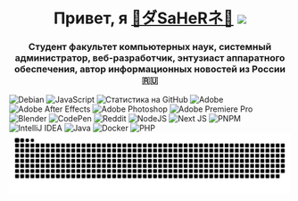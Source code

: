 <h1 align="center">Привет, я <a href="https://saher.inzeworld.com/" target="_blank">🌺ダSaHeRネ🌺</a> 
<img src="https://github.com/blackcater/blackcater/raw/main/images/Hi.gif" height="32"/></h1>
<h3 align="center">Студент факультет компьютерных наук, системный администратор, веб-разработчик, энтузиаст аппаратного обеспечения, автор информационных новостей из России 🇷🇺</h3>

![Debian](https://img.shields.io/badge/Debian-D70A53?style=for-the-badge&logo=debian&logoColor=white) ![JavaScript](https://img.shields.io/badge/javascript-%23323330.svg?style=for-the-badge&logo=javascript&logoColor=%23F7DF1E) ![Статистика на GitHub](https://github-readme-stats.vercel.app/api?username=saher228&show_icons=true&theme=dracula&locale=ru&border_color=8b00ff&border_radius=14&) ![Adobe](https://img.shields.io/badge/adobe-%23FF0000.svg?style=for-the-badge&logo=adobe&logoColor=white) ![Adobe After Effects](https://img.shields.io/badge/Adobe%20After%20Effects-9999FF.svg?style=for-the-badge&logo=Adobe%20After%20Effects&logoColor=white) ![Adobe Photoshop](https://img.shields.io/badge/adobe%20photoshop-%2331A8FF.svg?style=for-the-badge&logo=adobe%20photoshop&logoColor=white) ![Adobe Premiere Pro](https://img.shields.io/badge/Adobe%20Premiere%20Pro-9999FF.svg?style=for-the-badge&logo=Adobe%20Premiere%20Pro&logoColor=white) ![Blender](https://img.shields.io/badge/blender-%23F5792A.svg?style=for-the-badge&logo=blender&logoColor=white) ![CodePen](https://img.shields.io/badge/Codepen-000000?style=for-the-badge&logo=codepen&logoColor=white) ![Reddit](https://img.shields.io/badge/Reddit-%23FF4500.svg?style=for-the-badge&logo=Reddit&logoColor=white) ![NodeJS](https://img.shields.io/badge/node.js-6DA55F?style=for-the-badge&logo=node.js&logoColor=white) ![Next JS](https://img.shields.io/badge/Next-black?style=for-the-badge&logo=next.js&logoColor=white) ![PNPM](https://img.shields.io/badge/pnpm-%234a4a4a.svg?style=for-the-badge&logo=pnpm&logoColor=f69220) ![IntelliJ IDEA](https://img.shields.io/badge/IntelliJIDEA-000000.svg?style=for-the-badge&logo=intellij-idea&logoColor=white) ![Java](https://img.shields.io/badge/java-%23ED8B00.svg?style=for-the-badge&logo=openjdk&logoColor=white ) ![Docker](https://img.shields.io/badge/docker-%230db7ed.svg?style=for-the-badge&logo=docker&logoColor=white)  ![PHP](https://img.shields.io/badge/php-%23777BB4.svg?style=for-the-badge&logo=php&logoColor=white) 
![contribution](https://github.com/saher228/saher228/blob/main/github-user-contribution.svg)

 

 







